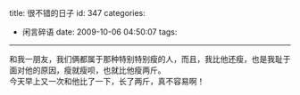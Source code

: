 title: 很不错的日子
id: 347
categories:
  - 闲言碎语
date: 2009-10-06 04:50:07
tags:
---

和我一朋友，我们俩都属于那种特别特别瘦的人，而且，我比他还瘦，也是我耻于面对他的原因，瘦就瘦呗，也就比他瘦两斤。
</br>今天早上又一次和他比了一下，长了两斤，真不容易啊！
